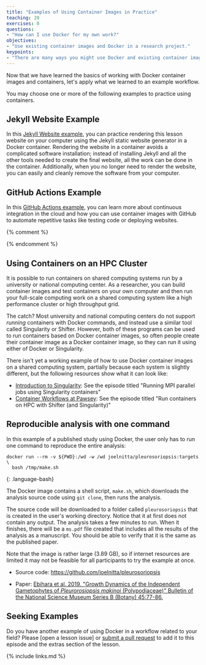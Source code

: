 ```yaml
---
title: "Examples of Using Container Images in Practice"
teaching: 20
exercises: 0
questions:
- "How can I use Docker for my own work?"
objectives:
- "Use existing container images and Docker in a research project."
keypoints:
- "There are many ways you might use Docker and existing container images in your research project."
---
```


Now that we have learned the basics of working with Docker container images and containers,
let's apply what we learned to an example workflow.

You may choose one or more of the following examples to practice using containers.

## Jekyll Website Example

In this [Jekyll Website example](../e02-jekyll-lesson-example), you can practice
rendering this lesson website on your computer using the Jekyll static website generator in a Docker container.
Rendering the website in a container avoids a complicated software installation; instead of installing Jekyll and all the other tools needed to create the final website, all the work can be done in the container.
Additionally, when you no longer need to render the website, you can easily and cleanly remove the software from your computer.

## GitHub Actions Example

In this [GitHub Actions example](../e01-github-actions), you can learn more about
continuous integration in the cloud and how you can use container images with GitHub to
automate repetitive tasks like testing code or deploying websites.

{% comment %}
<!--- Placeholder for
## Geospatial Example

Ask @mkuzak to make a PR to add extra for <https://github.com/escience-academy/docker-gdal-demo>

-->
{% endcomment %}

## Using Containers on an HPC Cluster

It is possible to run containers on shared computing systems run by a university or national
computing center. As a researcher, you can build container images and test containers on your own
computer and then run your full-scale computing work on a shared computing
system like a high performance cluster or high throughput grid.

The catch? Most university and national computing centers do not support *running*
containers with Docker commands, and instead use a similar tool called Singularity or
Shifter. However, both of these programs can be used to run containers based on Docker container images,
so often people create their container image as a Docker container image, so they can
run it using either of Docker or Singularity.

There isn't yet a working example of how to use Docker container images on a shared
computing system, partially because each system is slightly different, but the
following resources show what it can look like:

- [Introduction to Singularity](https://carpentries-incubator.github.io/singularity-introduction/): See the episode titled "Running MPI parallel jobs using Singularity containers"
- [Container Workflows at Pawsey](https://pawseysc.github.io/container-workflows/): See the episode titled "Run containers on HPC with Shifter (and Singularity)"

## Reproducible analysis with one command

In this example of a published study using Docker, the user only has to run one
command to reproduce the entire analysis:

~~~
docker run --rm -v ${PWD}:/wd -w /wd joelnitta/pleurosoriopsis:targets \
  bash /tmp/make.sh
~~~
{: .language-bash}

The Docker image contains a shell script, `make.sh`, which downloads the
analysis source code using `git clone`, then runs the analysis.

The source code will be downloaded to a folder called `pleurosoriopsis` that is
created in the user's working directory. Notice that it at first does not
contain any output. The analysis takes a few minutes to run. When it finishes,
there will be a `ms.pdf` file created that includes all the results of the
analysis as a manuscript. You should be able to verify that it is the same as
the published paper.

Note that the image is rather large (3.89 GB), so if internet resources are limited it may not be feasible for all participants to try the example at once.

- Source code: <https://github.com/joelnitta/pleurosoriopsis>

- Paper: [Ebihara et al. 2019. "Growth Dynamics of the Independent Gametophytes of *Pleurorosiopsis makinoi* (Polypodiaceae)" Bulletin of the National Science Museum Series B (Botany) 45:77-86.](https://www.kahaku.go.jp/research/publication/botany/download/45_2/L_BNMNS_B45-2_77.pdf)

## Seeking Examples

Do you have another example of using Docker in a workflow related to your field?  Please [open a lesson issue] or [submit a pull request] to add it to this episode and the extras section of the lesson.


{% include links.md %}

[submit a pull request]: https://github.com/carpentries-incubator/docker-introduction/pulls
